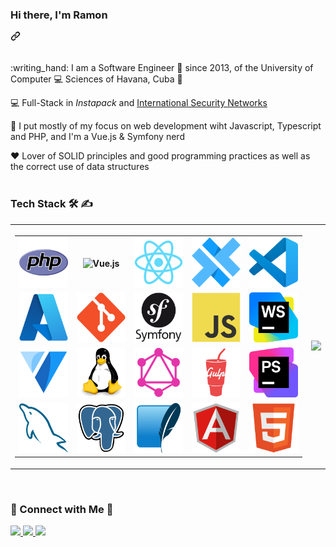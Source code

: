 <!-- Working GIF -->  
<div class="markdown-heading" dir="auto"><h3 class="heading-element" dir="auto">Hi there, I'm Ramon</h3><a id="user-content-hi-there-im-ernesto" class="anchor" aria-label="Permalink: Hi there, I'm Ramon" href="#hi-there-im-ernesto"><svg class="octicon octicon-link" viewBox="0 0 16 16" version="1.1" width="16" height="16" aria-hidden="true"><path d="m7.775 3.275 1.25-1.25a3.5 3.5 0 1 1 4.95 4.95l-2.5 2.5a3.5 3.5 0 0 1-4.95 0 .751.751 0 0 1 .018-1.042.751.751 0 0 1 1.042-.018 1.998 1.998 0 0 0 2.83 0l2.5-2.5a2.002 2.002 0 0 0-2.83-2.83l-1.25 1.25a.751.751 0 0 1-1.042-.018.751.751 0 0 1-.018-1.042Zm-4.69 9.64a1.998 1.998 0 0 0 2.83 0l1.25-1.25a.751.751 0 0 1 1.042.018.751.751 0 0 1 .018 1.042l-1.25 1.25a3.5 3.5 0 1 1-4.95-4.95l2.5-2.5a3.5 3.5 0 0 1 4.95 0 .751.751 0 0 1-.018 1.042.751.751 0 0 1-1.042.018 1.998 1.998 0 0 0-2.83 0l-2.5 2.5a1.998 1.998 0 0 0 0 2.83Z"></path></svg></a></div> 
 <br> 
<p> :writing_hand: I am a Software Engineer 🧑‍ since 2013, of the University of Computer 💻 Sciences of Havana, Cuba 💪 </p>
<p> 💻 Full-Stack in <em>Instapack</em> and <a href="https://isnsecurity.com/"> International Security Networks </a> 
</p>

:vulcan_salute: I put mostly of my focus on web development wiht Javascript, Typescript and PHP, and I'm a Vue.js & Symfony nerd
 
❤️ Lover of SOLID principles and good programming practices as well as the correct use of data structures <br><br>

### Tech Stack 🛠️ ✍️
<div>
 <table>
  <head>
   <th><table>
<tbody>
 <tr>
   <td align="center" width="20%"><img height="80" alt="PHP"       src="https://raw.githubusercontent.com/devicons/devicon/master/icons/php/php-original.svg"/></td>
   <td align="center" width="20%"><img height="80" alt="Vue.js"    src="https://raw.githubusercontent.com/marwin1991/profile-technology-icons/refs/heads/main/icons/vue_js.png"/></td>
   <td align="center" width="20%"><img height="80" alt="React"     src="https://raw.githubusercontent.com/devicons/devicon/master/icons/react/react-original.svg"/></td>
   <td align="center" width="20%"><img height="80" alt="Capacitor" src="https://raw.githubusercontent.com/devicons/devicon/master/icons/capacitor/capacitor-original.svg"/></td>
   <td align="center" width="20%"><img height="80" alt="VS Code"   src="https://raw.githubusercontent.com/devicons/devicon/master/icons/vscode/vscode-original.svg"/></td>
 </tr>

 <tr>
   <td align="center" width="20%"><img height="80" alt="Azure"     src="https://raw.githubusercontent.com/devicons/devicon/master/icons/azure/azure-original.svg"/></td>
   <td align="center" width="20%"><img height="80" alt="Git"       src="https://raw.githubusercontent.com/devicons/devicon/master/icons/git/git-original.svg"/></td>
   <td align="center" width="20%"><img height="80" alt="Symfony"   src="https://raw.githubusercontent.com/devicons/devicon/master/icons/symfony/symfony-original-wordmark.svg"/></td>
   <td align="center" width="20%"><img height="80" alt="JavaScript"src="https://raw.githubusercontent.com/devicons/devicon/master/icons/javascript/javascript-original.svg"/></td>
   <td align="center" width="20%"><img height="80" alt="WebStorm"  src="https://raw.githubusercontent.com/devicons/devicon/master/icons/webstorm/webstorm-original.svg"/></td>
 </tr>

 <tr>
   <td align="center" width="20%"><img height="80" alt="Vuetify"   src="https://raw.githubusercontent.com/devicons/devicon/master/icons/vuetify/vuetify-original.svg"/></td>
   <td align="center" width="20%"><img height="80" alt="Linux"     src="https://raw.githubusercontent.com/devicons/devicon/master/icons/linux/linux-original.svg"/></td>
   <td align="center" width="20%"><img height="80" alt="GraphQL"   src="https://raw.githubusercontent.com/devicons/devicon/master/icons/graphql/graphql-plain.svg"/></td>
   <td align="center" width="20%"><img height="80" alt="Gulp"      src="https://raw.githubusercontent.com/devicons/devicon/master/icons/gulp/gulp-plain.svg"/></td>
   <td align="center" width="20%"><img height="80" alt="PhpStorm"  src="https://raw.githubusercontent.com/devicons/devicon/master/icons/phpstorm/phpstorm-original.svg"/></td>
 </tr>

 <tr>
   <td align="center" width="20%"><img height="80" alt="MySQL"     src="https://raw.githubusercontent.com/devicons/devicon/master/icons/mysql/mysql-original.svg"/></td>
   <td align="center" width="20%"><img height="80" alt="PostgreSQL"src="https://raw.githubusercontent.com/devicons/devicon/master/icons/postgresql/postgresql-original.svg"/></td>
   <td align="center" width="20%"><img height="80 alt="SQLite"    src="https://raw.githubusercontent.com/devicons/devicon/master/icons/sqlite/sqlite-original.svg"/></td>
   <td align="center" width="20%"><img height="80" alt="Angular"   src="https://raw.githubusercontent.com/devicons/devicon/master/icons/angularjs/angularjs-original.svg"/></td>
   <td align="center" width="20%"><img height="80" alt="HTML5"     src="https://raw.githubusercontent.com/devicons/devicon/master/icons/html5/html5-original.svg"/></td>
 </tr>
</tbody>
</table>
</th>
<th> 
 <p>
  <img  height="200" src="https://media.giphy.com/media/WUlplcMpOCEmTGBtBW/giphy.gif"/>
 </p>
</th>
 </head>
 </table>
</div>

<br>

<h3>🤛 Connect with Me 🤜</h3> 
<a href="https://www.linkedin.com/in/juan-ram%C3%B3n-borges-de-le%C3%B3n-6097bb168/">
  <img src="https://camo.githubusercontent.com/c51eb7cfdbaa9e8f7d3cc1127c555484b3951ca4677fe8ca04fef3da3b74550b/68747470733a2f2f696d672e69636f6e73382e636f6d2f627562626c65732f35302f3030303030302f6769746875622e706e67"/>
</a>
<a href="https://github.com/rborges89">
  <img src="https://camo.githubusercontent.com/c51eb7cfdbaa9e8f7d3cc1127c555484b3951ca4677fe8ca04fef3da3b74550b/68747470733a2f2f696d672e69636f6e73382e636f6d2f627562626c65732f35302f3030303030302f6769746875622e706e67"/>
</a>
<a href="mailto:ramon.vidala89@gmail.com">
  <img height="22px" src="https://cdn.jsdelivr.net/gh/simple-icons/simple-icons/icons/gmail.svg"/>
</a>
